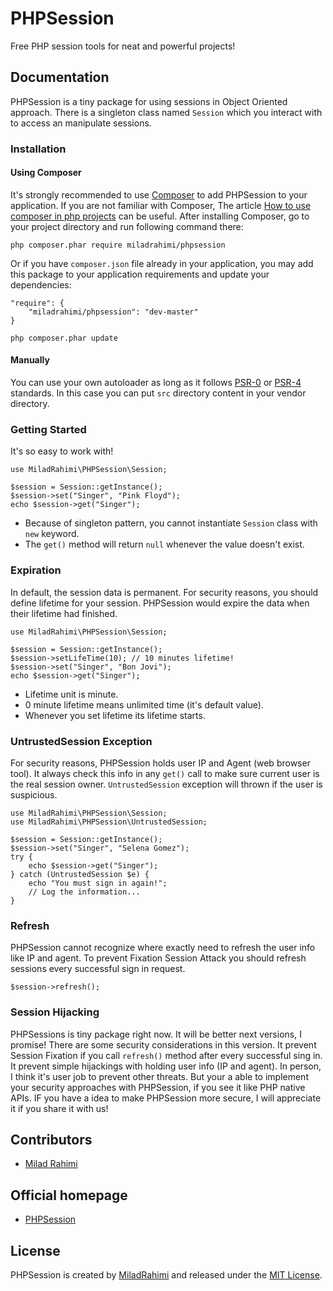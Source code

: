 # PHPSession
Free PHP session tools for neat and powerful projects!

## Documentation
PHPSession is a tiny package for using sessions in Object Oriented approach.
There is a singleton class named `Session` which you interact with to access an manipulate sessions.


### Installation
#### Using Composer
It's strongly recommended to use [Composer](http://getcomposer.org) to add PHPSession to your application.
If you are not familiar with Composer, The article
[How to use composer in php projects](http://www.miladrahimi.com/blog/2015/04/12/how-to-use-composer-in-php-projects)
can be useful.
After installing Composer, go to your project directory and run following command there:
```
php composer.phar require miladrahimi/phpsession
```
Or if you have `composer.json` file already in your application,
you may add this package to your application requirements
and update your dependencies:
```
"require": {
    "miladrahimi/phpsession": "dev-master"
}
```
```
php composer.phar update
```
#### Manually
You can use your own autoloader as long as it follows [PSR-0](http://www.php-fig.org/psr/psr-0) or
[PSR-4](http://www.php-fig.org/psr/psr-4) standards.
In this case you can put `src` directory content in your vendor directory.

### Getting Started
It's so easy to work with!
```
use MiladRahimi\PHPSession\Session;

$session = Session::getInstance();
$session->set("Singer", "Pink Floyd");
echo $session->get("Singer");
```
*   Because of singleton pattern, you cannot instantiate `Session` class with `new` keyword.
*   The `get()` method will return `null` whenever the value doesn't exist.

### Expiration
In default, the session data is permanent.
For security reasons, you should define lifetime for your session.
PHPSession would expire the data when their lifetime had finished.
```
use MiladRahimi\PHPSession\Session;

$session = Session::getInstance();
$session->setLifeTime(10); // 10 minutes lifetime!
$session->set("Singer", "Bon Jovi");
echo $session->get("Singer");
```
*   Lifetime unit is minute.
*   0 minute lifetime means unlimited time (it's default value).
*   Whenever you set lifetime its lifetime starts.

### UntrustedSession Exception
For security reasons, PHPSession holds user IP and Agent (web browser tool).
It always check this info in any `get()` call to make sure current user is the real session owner.
`UntrustedSession` exception will thrown if the user is suspicious.
```
use MiladRahimi\PHPSession\Session;
use MiladRahimi\PHPSession\UntrustedSession;

$session = Session::getInstance();
$session->set("Singer", "Selena Gomez");
try {
    echo $session->get("Singer");
} catch (UntrustedSession $e) {
    echo "You must sign in again!";
    // Log the information...
}
```

### Refresh
PHPSession cannot recognize where exactly need to refresh the user info like IP and agent.
To prevent Fixation Session Attack you should refresh sessions every successful sign in request.
```
$session->refresh();
```

### Session Hijacking
PHPSessions is tiny package right now.
It will be better next versions, I promise!
There are some security considerations in this version.
It prevent Session Fixation if you call `refresh()` method after every successful sing in.
It prevent simple hijackings with holding user info (IP and agent).
In person, I think it's user job to prevent other threats.
But your a able to implement your security approaches with PHPSession,
if you see it like PHP native APIs.
IF you have a idea to make PHPSession more secure,
I will appreciate it if you share it with us!

## Contributors
*	[Milad Rahimi](http://miladrahimi.com)

## Official homepage
*   [PHPSession](http://miladrahimi.github.io/phpsession)

## License
PHPSession is created by [MiladRahimi](http://miladrahimi.com)
and released under the [MIT License](http://opensource.org/licenses/mit-license.php).